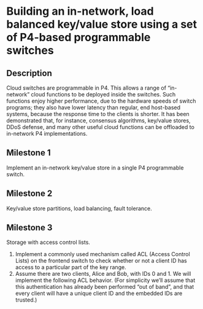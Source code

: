 # Building an in-network, load balanced key/value store using a set of P4-based programmable switches

## Description

Cloud switches are programmable in P4. This allows a range of “in-network” cloud functions to be deployed inside the switches. Such functions enjoy higher performance, due to the hardware speeds of switch programs; they also have lower latency than regular, end host-based systems, because the response time to the clients is shorter. It has been demonstrated that, for instance, consensus algorithms, key/value stores, DDoS defense, and many other useful cloud functions can be offloaded to in-network P4
implementations.

## Milestone 1

Implement an in-network key/value store in a single P4 programmable switch.

## Milestone 2

Key/value store partitions, load balancing, fault tolerance.

## Milestone 3

Storage with access control lists.

1. Implement a commonly used mechanism called ACL (Access Control Lists)
   on the frontend switch to check whether or not a client ID has access to a
   particular part of the key range.
2. Assume there are two clients, Alice and Bob, with IDs 0 and 1. We will
   implement the following ACL behavior. (For simplicity we’ll assume that this authentication has already been performed “out of band”, and that every client will have a unique client ID and the embedded IDs are trusted.)
